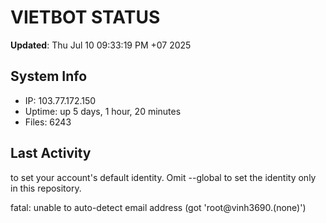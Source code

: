 # VIETBOT STATUS
**Updated**: Thu Jul 10 09:33:19 PM +07 2025

## System Info
- IP: 103.77.172.150
- Uptime: up 5 days, 1 hour, 20 minutes
- Files: 6243

## Last Activity

to set your account's default identity.
Omit --global to set the identity only in this repository.

fatal: unable to auto-detect email address (got 'root@vinh3690.(none)')
